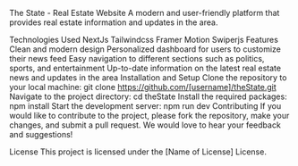 The State - Real Estate Website
A modern and user-friendly platform that provides real estate information and updates in the area.

Technologies Used
NextJs
Tailwindcss
Framer Motion
Swiperjs
Features
Clean and modern design
Personalized dashboard for users to customize their news feed
Easy navigation to different sections such as politics, sports, and entertainment
Up-to-date information on the latest real estate news and updates in the area
Installation and Setup
Clone the repository to your local machine: git clone https://github.com/[username]/theState.git
Navigate to the project directory: cd theState
Install the required packages: npm install
Start the development server: npm run dev
Contributing
If you would like to contribute to the project, please fork the repository, make your changes, and submit a pull request. We would love to hear your feedback and suggestions!

License
This project is licensed under the [Name of License] License.
